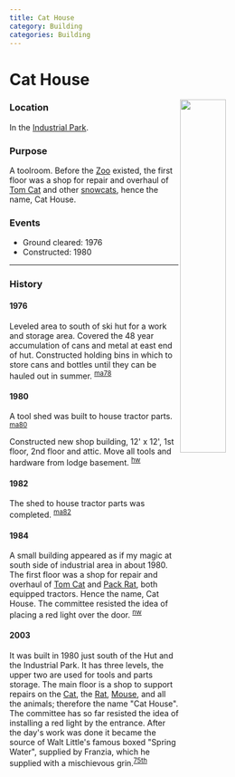 ```yaml
---
title: Cat House
category: Building
categories: Building
---
```

# Cat House
<img src="/img/2020-Cat-House.jpeg" style="width: 40%;" align="right">

### Location

In the [Industrial Park](Industrial-Park).

### Purpose

A toolroom. Before the [Zoo](/Building/Zoo) existed, the first floor was a shop for repair and overhaul of [Tom Cat](/Machine/Tomcat) and other [snowcats](https://en.wikipedia.org/wiki/Snowcat), hence the name, Cat House.

### Events
- Ground cleared: 1976
- Constructed: 1980

---
### History

#### 1976

Leveled area to south of ski hut for a work and storage area. Covered the 48 year accumulation of cans and metal at east end of hut. Constructed holding bins in which to store cans and bottles until they can be hauled out in summer. <sup>[ma78][]</sup>

#### 1980

A tool shed was built to house tractor parts. <sup>[ma80][]</sup>

Constructed new shop building, 12' x 12', 1st floor, 2nd floor and attic. Move all tools and hardware from lodge basement. <sup>[hw][]</sup>

#### 1982

The shed to house tractor parts was completed. <sup>[ma82][]</sup>

#### 1984

A small building appeared as if my magic at south side of industrial area in about 1980. The first floor was a shop for repair and overhaul of [Tom Cat](/Machine/Tomcat) and [Pack Rat](/Machine/Pack-Rat), both equipped tractors. Hence the name, Cat House. The committee resisted the idea of placing a red light over the door. <sup>[nw][]</sup>

#### 2003

It was built in 1980 just south of the Hut and the Industrial Park. It has three levels, the upper two are used for tools and parts storage. The main floor is a shop to support repairs on the [Cat](/Machine/Tomcat), the [Rat](/Machine/Pack-Rat), [Mouse](/Machine/Mouse), and all the animals; therefore the name "Cat House". The committee has so far resisted the idea of installing a red light by the entrance. After the day's work was done it became the source of Walt Little's famous boxed "Spring Water", supplied by Franzia, which he supplied with a mischievous grin.<sup>[75th][]</sup>


[75th]: /Anniversary#75th
[ma78]: /Mountaineer-Annual#1978
[ma80]: /Mountaineer-Annual#1980
[ma82]: /Mountaineer-Annual#1982
[nw]: /Names-Walt "Meany Names by Walter Little, 1984"
[hw]: /History/Walt "Meany History, by Walt Little"
